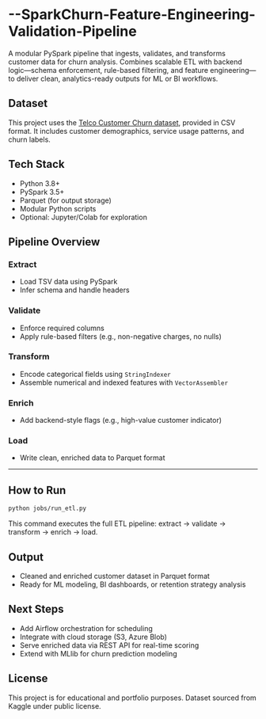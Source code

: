 # --SparkChurn-Feature-Engineering-Validation-Pipeline
A modular PySpark pipeline that ingests, validates, and transforms customer data for churn analysis. Combines scalable ETL with backend logic—schema enforcement, rule-based filtering, and feature engineering—to deliver clean, analytics-ready outputs for ML or BI workflows.

##  Dataset

This project uses the [Telco Customer Churn dataset](https://www.kaggle.com/datasets/blastchar/telco-customer-churn), provided in CSV format. It includes customer demographics, service usage patterns, and churn labels.

##  Tech Stack

- Python 3.8+
- PySpark 3.5+
- Parquet (for output storage)
- Modular Python scripts
- Optional: Jupyter/Colab for exploration


## Pipeline Overview

###  Extract
- Load TSV data using PySpark
- Infer schema and handle headers

###  Validate
- Enforce required columns
- Apply rule-based filters (e.g., non-negative charges, no nulls)

###  Transform
- Encode categorical fields using `StringIndexer`
- Assemble numerical and indexed features with `VectorAssembler`

###  Enrich
- Add backend-style flags (e.g., high-value customer indicator)

###  Load
- Write clean, enriched data to Parquet format

---

##  How to Run

```bash
python jobs/run_etl.py
```

This command executes the full ETL pipeline: extract → validate → transform → enrich → load.

##  Output

- Cleaned and enriched customer dataset in Parquet format
- Ready for ML modeling, BI dashboards, or retention strategy analysis

## Next Steps

- Add Airflow orchestration for scheduling
- Integrate with cloud storage (S3, Azure Blob)
- Serve enriched data via REST API for real-time scoring
- Extend with MLlib for churn prediction modeling

## License

This project is for educational and portfolio purposes. Dataset sourced from Kaggle under public license.
